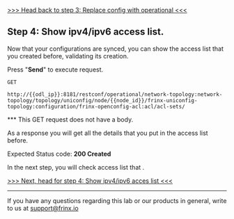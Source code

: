 [>>> Head back to step 3: Replace config with operational <<<](2.md) 

## Step 4: Show ipv4/ipv6 access list.

Now that your configurations are synced, you can show the access list that you created before, validating its creation.


Press "**Send**" to execute request.


```
GET

http://{{odl_ip}}:8181/restconf/operational/network-topology:network-topology/topology/uniconfig/node/{{node_id}}/frinx-uniconfig-topology:configuration/frinx-openconfig-acl:acl/acl-sets/
```
*** This GET request does not have a body.

As a response you will get all the details that you put in the access list before.


Expected Status code: **200 Created**

In the next step, you will check access list that .

[>>> Next, head for step 4: Show ipv4/ipv6 acces list <<<](4.md)

---
If you have any questions regarding this lab or our products in general, write to us at [support@frinx.io](mailto:support@frinx.io)